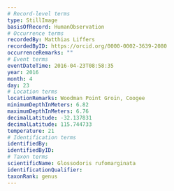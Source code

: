 ```yaml
---
# Record-level terms
type: StillImage
basisOfRecord: HumanObservation
# Occurrence terms
recordedBy: Matthias Liffers
recordedByID: https://orcid.org/0000-0002-3639-2080
occurrenceRemarks: ""
# Event terms
eventDateTime: 2016-04-23T08:58:35
year: 2016
month: 4
day: 23
# Location terms
locationRemarks: Woodman Point Groin, Coogee
minimumDepthInMeters: 6.82
maximumDepthInMeters: 6.76
decimalLatitude: -32.137831
decimalLatitude: 115.744733
temperature: 21
# Identification terms
identifiedBy: 
identifiedByID: 
# Taxon terms
scientificName: Glossodoris rufomarginata
identificationQualifier: 
taxonRank: genus
---
```

